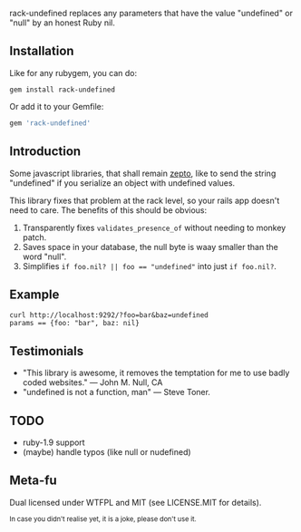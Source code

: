 rack-undefined replaces any parameters that have the value "undefined" or "null" by an honest Ruby nil.

## Installation

Like for any rubygem, you can do:

```shell
gem install rack-undefined
```

Or add it to your Gemfile:

```ruby
gem 'rack-undefined'
```

## Introduction

Some javascript libraries, that shall remain [zepto](http://zeptojs.com/), like to send the string "undefined" if you serialize an object with undefined values.

This library fixes that problem at the rack level, so your rails app doesn't need to care. The benefits of this should be obvious:

1. Transparently fixes `validates_presence_of` without needing to monkey patch.
2. Saves space in your database, the null byte is waay smaller than the word "null".
3. Simplifies `if foo.nil? || foo == "undefined"` into just `if foo.nil?`.

## Example

```
curl http://localhost:9292/?foo=bar&baz=undefined
params == {foo: "bar", baz: nil}
```

## Testimonials

* "This library is awesome, it removes the temptation for me to use badly coded websites." — John M. Null, CA
* "undefined is not a function, man" — Steve Toner.

## TODO

* ruby-1.9 support
* (maybe) handle typos (like null or nudefined)

## Meta-fu

Dual licensed under WTFPL and MIT (see LICENSE.MIT for details).

<small>In case you didn't realise yet, it is a joke, please don't use it.</small>
